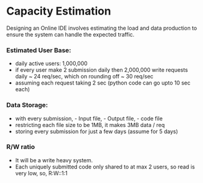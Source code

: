 # Capacity Estimation

Designing an Online IDE involves estimating the load and data production to ensure the system
can handle the expected traffic.

### Estimated User Base:
- daily active users: 1,000,000
- if every user make 2 submission daily then 2,000,000 write requests daily ~ 24 req/sec, which on
rounding off ~ 30 req/sec
- assuming each request taking 2 sec (python code can go upto 10 sec each)

### Data Storage:
- with every submission, - Input file, - Output file, - code file
- restricting each file size to be 1MB, it makes 3MB data / req
- storing every submission for just a few days (assume for 5 days)

### R/W ratio
- It will be a write heavy system.
- Each uniquely submitted code only shared to at max 2 users, so read is very low, so, R:W::1:1
